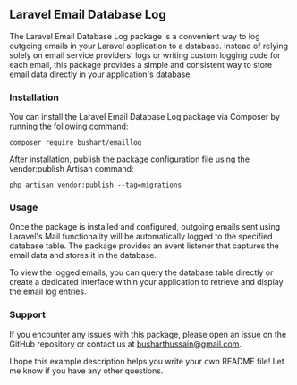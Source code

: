## Laravel Email Database Log

The Laravel Email Database Log package is a convenient way to log outgoing emails in your Laravel application to a database. Instead of relying solely on email service providers' logs or writing custom logging code for each email, this package provides a simple and consistent way to store email data directly in your application's database.

### Installation

You can install the Laravel Email Database Log package via Composer by running the following command:
```
composer require bushart/emaillog   
```

After installation, publish the package configuration file using the vendor:publish Artisan command:

```
php artisan vendor:publish --tag=migrations
```


### Usage

Once the package is installed and configured, outgoing emails sent using Laravel's Mail functionality will be automatically logged to the specified database table. The package provides an event listener that captures the email data and stores it in the database.

To view the logged emails, you can query the database table directly or create a dedicated interface within your application to retrieve and display the email log entries.



### Support

If you encounter any issues with this package, please open an issue on the GitHub repository or contact us at busharthussain@gmail.com.

I hope this example description helps you write your own README file! Let me know if you have any other questions.